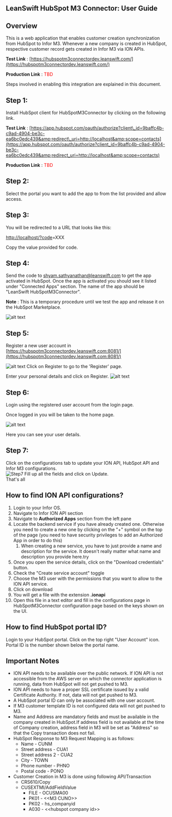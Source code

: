 ## LeanSwift HubSpot M3 Connector: User Guide

## Overview

This is a web application that enables customer creation synchronization from HubSpot to Infor M3. Whenever a new company is created in HubSpot, respective customer record gets created in Infor M3 via ION APIs.

**Test Link** : [https://hubspotm3connectordev.leanswift.com/](https://hubspotm3connectordev.leanswift.com/)

**Production Link** : <span style="color: red;">TBD</span>

Steps involved in enabling this integration are explained in this document.

## Step 1:

Install HubSpot client for HubSpotM3Connector by clicking on the following link.

**Test Link** : [https://app.hubspot.com/oauth/authorize?client\_id=9baffc4b-c9ad-4904-be3c-ea6bc0edc439&amp;redirect\_uri=http://localhost&amp;scope=contacts](https://app.hubspot.com/oauth/authorize?client_id=9baffc4b-c9ad-4904-be3c-ea6bc0edc439&amp;redirect_uri=http://localhost&amp;scope=contacts)

**Production Link** : <span style="color: red;">TBD</span>

## Step 2:

Select the portal you want to add the app to from the list provided and allow access.

## Step 3:

You will be redirected to a URL that looks like this:

[http://localhost/?code](http://localhost/?code)=XXX

Copy the value provided for code.

## Step 4:

Send the code to [shyam.sathyanathan@leanswift.com](mailto:shyam.sathyanathan@leanswift.com) to get the app activated in HubSpot. Once the app is activated you should see it listed under &quot;Connected Apps&quot; section. The name of the app should be &quot;LeanSwift HubSpotM3Connector&quot;.

**Note** : This is a temporary procedure until we test the app and release it on the HubSpot Marketplace.

![alt text](C:\Users\tguru\Documents\Markdown\S4.jpg)

## Step 5:

Register a new user account in [https://hubspotm3connectordev.leanswift.com:8081/](https://hubspotm3connectordev.leanswift.com:8081/)

![alt text](C:\Users\tguru\Documents\Markdown\S5_1.jpg)
Click on Register to go to the &#39;Register&#39; page.

Enter your personal details and click on Register.
![alt text](C:\Users\tguru\Documents\Markdown\S5_2.jpg)

## Step 6:

Login using the registered user account from the login page.

Once logged in you will be taken to the home page.

![alt text](C:\Users\tguru\Documents\Markdown\S6.jpg)

Here you can see your user details.

## Step 7:

Click on the configurations tab to update your ION API, HubSpot API and Infor M3 configurations.  
![Step7](C:\Users\tguru\Documents\Markdown\S7.jpg)
Fill up all the fields and click on Update.  
That&#39;s all

## How to find ION API configurations?

1. Login to your Infor OS.
2. Navigate to Infor ION API section
3. Navigate to **Authorized Apps** section from the left pane
4. Locate the backend service if you have already created one. Otherwise you need to create a new one by clicking on the &quot;+&quot; symbol on the top of the page (you need to have security privileges to add an Authorized App in order to do this)
      1. When creating a new service, you have to just provide a name and description for the service. It doesn&#39;t really matter what name and description you provide here.try
5. Once you open the service details, click on the &quot;Download credentials&quot; button.
6. Check the &quot;Create service account&quot; toggle
7. Choose the M3 user with the permissions that you want to allow to the ION API service.
8. Click on download
9. You will get a file with the extension **.ionapi**
10. Open this file in a text editor and fill in the configurations page in HubSpotM3Connector configuration page based on the keys shown on the UI.



## How to find HubSpot portal ID?

Login to your HubSpot portal. Click on the top right &quot;User Account&quot; icon. Portal ID is the number shown below the portal name.


## Important Notes

- ION API needs to be available over the public network. If ION API is not accessible from the AWS server on which the connector application is running, data from HubSpot will not get pushed to M3.
- ION API needs to have a proper SSL certificate issued by a valid Certificate Authority. If not, data will not get pushed to M3.
- A HubSpot portal ID can only be associated with one user account.
- If M3 customer template ID is not configured data will not get pushed to M3.
- Name and Address are mandatory fields and must be available in the company created in HubSpot.If address field is not available at the time of Company creation, address field in M3 will be set as &quot;Address&quot; so that the Copy transaction does not fail.
- HubSpot Response to M3 Request Mapping is as follows:
  - Name - CUNM
  - Street address - CUA1
  - Street address 2 - CUA2
  - City - TOWN
  - Phone number - PHNO
  - Postal code - PONO
- Customer Creation in M3 is done using following API/Transaction
  - CRS610/Copy
  - CUSEXTMI/AddFieldValue
    - FILE - OCUSMA00
    - PK01 - &lt;&lt;M3 CUNO&gt;&gt;
    - PK02 - hs\_companyid
    - A030 - &lt;&lt;hubspot company id&gt;&gt;

